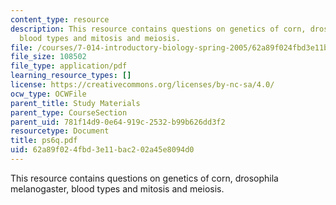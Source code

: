 ```yaml
---
content_type: resource
description: This resource contains questions on genetics of corn, drosophila melanogaster,
  blood types and mitosis and meiosis.
file: /courses/7-014-introductory-biology-spring-2005/62a89f024fbd3e11bac202a45e8094d0_ps6q.pdf
file_size: 108502
file_type: application/pdf
learning_resource_types: []
license: https://creativecommons.org/licenses/by-nc-sa/4.0/
ocw_type: OCWFile
parent_title: Study Materials
parent_type: CourseSection
parent_uid: 781f14d9-0e64-919c-2532-b99b626dd3f2
resourcetype: Document
title: ps6q.pdf
uid: 62a89f02-4fbd-3e11-bac2-02a45e8094d0
---
```

This resource contains questions on genetics of corn, drosophila melanogaster, blood types and mitosis and meiosis.